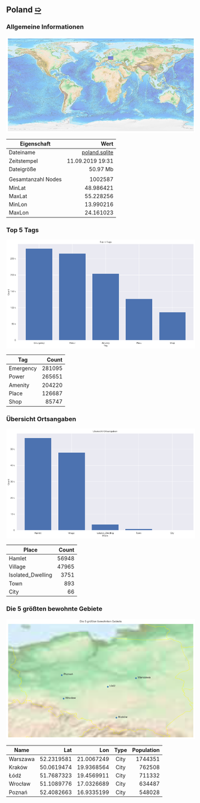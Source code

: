 ## Poland [&#10159;](poland.sqlite)

### Allgemeine Informationen

![Overview](./Images/poland_overview.png)

|Eigenschaft|Wert|
|-|-:|
Dateiname|[poland.sqlite](poland.sqlite)|
Zeitstempel|11.09.2019 19:31|
Dateigr&ouml;&szlig;e|50.97 Mb|
|||
Gesamtanzahl Nodes|1002587|
|MinLat|48.986421|
|MaxLat|55.228256|
|MinLon|13.990216|
|MaxLon|24.161023|

### Top 5 Tags

![Tags](./Images/poland_tags.png)

|Tag|Count|
|-|-:|
|Emergency|281095|
|Power|265651|
|Amenity|204220|
|Place|126687|
|Shop|85747|

### &Uuml;bersicht Ortsangaben

![Places](./Images/poland_places.png)

|Place|Count|
|-|-:|
|Hamlet|56948|
|Village|47965|
|Isolated_Dwelling|3751|
|Town|893|
|City|66|

### Die 5 gr&ouml;&szlig;ten bewohnte Gebiete

![Places](./Images/poland_topplaces.png)

|Name|Lat|Lon|Type|Population|
|----|--:|--:|:--:|---------:|
|Warszawa|52.2319581|21.0067249|City|1744351|
|Kraków|50.0619474|19.9368564|City|762508|
|Łódź|51.7687323|19.4569911|City|711332|
|Wrocław|51.1089776|17.0326689|City|634487|
|Poznań|52.4082663|16.9335199|City|548028|
